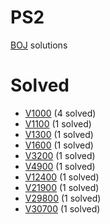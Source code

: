 # PS2

[BOJ](https://www.acmicpc.net/) solutions

# Solved

* [V1000](./1000/README.md) (4 solved)
* [V1100](./1000/README.md) (1 solved)
* [V1300](./1300/README.md) (1 solved)
* [V1600](./1600/README.md) (1 solved)
* [V3200](./3200/README.md) (1 solved)
* [V4900](./4900/README.md) (1 solved)
* [V12400](./12400/README.md) (1 solved)
* [V21900](./21900/README.md) (1 solved)
* [V29800](./29800/README.md) (1 solved)
* [V30700](./30700/README.md) (1 solved)

